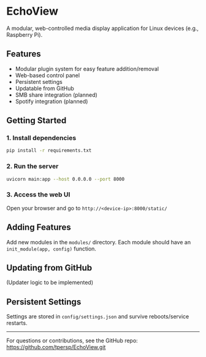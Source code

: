 # EchoView

A modular, web-controlled media display application for Linux devices (e.g., Raspberry Pi).

## Features
- Modular plugin system for easy feature addition/removal
- Web-based control panel
- Persistent settings
- Updatable from GitHub
- SMB share integration (planned)
- Spotify integration (planned)

## Getting Started

### 1. Install dependencies
```bash
pip install -r requirements.txt
```

### 2. Run the server
```bash
uvicorn main:app --host 0.0.0.0 --port 8000
```

### 3. Access the web UI
Open your browser and go to `http://<device-ip>:8000/static/`

## Adding Features
Add new modules in the `modules/` directory. Each module should have an `init_module(app, config)` function.

## Updating from GitHub
(Updater logic to be implemented)

## Persistent Settings
Settings are stored in `config/settings.json` and survive reboots/service restarts.

---

For questions or contributions, see the GitHub repo: https://github.com/tpersp/EchoView.git
